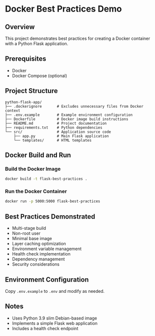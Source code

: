 # Docker Best Practices Demo

## Overview
This project demonstrates best practices for creating a Docker container with a Python Flask application.

## Prerequisites
- Docker
- Docker Compose (optional)

## Project Structure
```
python-flask-app/
├── .dockerignore       # Excludes unnecessary files from Docker context
├── .env.example        # Example environment configuration
├── Dockerfile          # Docker image build instructions
├── README.md           # Project documentation
├── requirements.txt    # Python dependencies
└── src/                # Application source code
    ├── app.py          # Main Flask application
    └── templates/      # HTML templates
```

## Docker Build and Run

### Build the Docker Image
```bash
docker build -t flask-best-practices .
```

### Run the Docker Container
```bash
docker run -p 5000:5000 flask-best-practices
```

## Best Practices Demonstrated
- Multi-stage build
- Non-root user
- Minimal base image
- Layer caching optimization
- Environment variable management
- Health check implementation
- Dependency management
- Security considerations

## Environment Configuration
Copy `.env.example` to `.env` and modify as needed.

## Notes
- Uses Python 3.9 slim Debian-based image
- Implements a simple Flask web application
- Includes a health check endpoint
